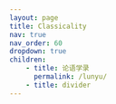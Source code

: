 ```yaml
---
layout: page
title: Classicality
nav: true
nav_order: 60
dropdown: true
children:
    - title: 论语学录
      permalink: /lunyu/
    - title: divider
---
```

